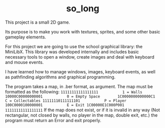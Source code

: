 <h1 align=center>so_long</h1>

This project is a small 2D game.

Its purpose is to make you work with textures, sprites, and some other basic gameplay elements.

For this project we are going to use the school graphical library: the MiniLibX. This library was developed internally and includes basic necessary tools to open a window, create images and deal with keyboard and mouse events.

I have learned how to manage windows, images, keyboard events, as well as pathfinding algorithms and graphical programming.

The program takes a map, in .ber format, as argument. The map must be formatted as the following:
`
11111111111111111           1 = Walls
10000C00000000001           0 = Empty Space       
1C0000000000000C1           C = Collectables
11111110111111101           P = Player
100C0000100000001           E = Exit
1C00000E1C000P001
11111111111111111
`
If the map does not exist, or if it is invalid in any way (Not rectangular, not closed by walls, no player in the map, double exit, etc.) the program must return an Error and exit properly.



<p align=center>
  <img href=https://user-images.githubusercontent.com/37090738/201161987-efebf462-53b1-424e-9823-9894c37332be.gif>
</p>
